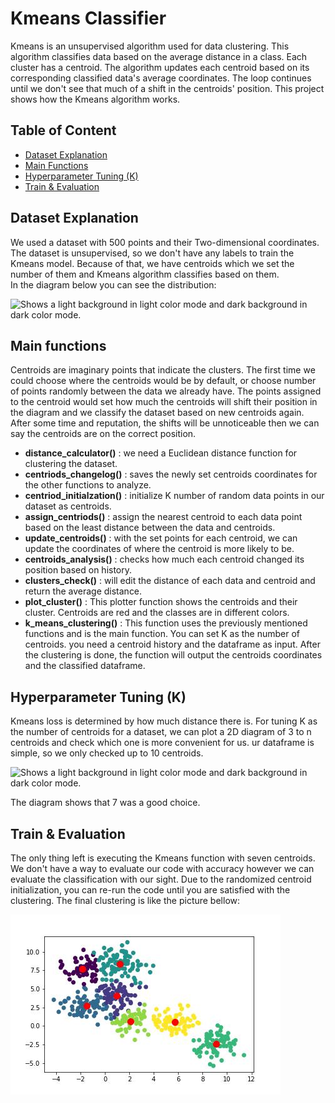 # Kmeans Classifier
Kmeans is an unsupervised algorithm used for data clustering. This algorithm classifies data based on the average distance in a class.
Each cluster has a centroid. The algorithm updates each centroid based on its corresponding classified data's average coordinates. The loop continues until we don't see that much of a shift in the centroids' position. This project shows how the Kmeans algorithm works.  <br/>

## Table of Content
- [Dataset Explanation](https://github.com/KimiyaVahidMotlagh/Kmeans_Classifier/blob/main/README.md#dataset-explanation) <br/>
- [Main Functions](https://github.com/KimiyaVahidMotlagh/Kmeans_Classifier/blob/main/README.md#main-functions) <br/>
- [Hyperparameter Tuning (K)](https://github.com/KimiyaVahidMotlagh/Kmeans_Classifier/blob/main/README.md#hyperparameter-tuning-k) <br/>
- [Train & Evaluation](https://github.com/KimiyaVahidMotlagh/Kmeans_Classifier/blob/main/README.md#train--evaluation) <br/>

## Dataset Explanation
We used a dataset with 500 points and their Two-dimensional coordinates. The dataset is unsupervised, so we don't have any labels to train the Kmeans model. Because of that, we have centroids which we set the number of them and Kmeans algorithm classifies based on them. <br/> In the diagram below you can see the distribution:

<picture>
 <source media="(prefers-color-scheme: dark)" srcset="https://github.com/KimiyaVahidMotlagh/Handwritten_Kmeans/blob/main/Pictures/DataDarkmode.jpg">
 <img alt="Shows a light background in light color mode and dark background in dark color mode." src="https://github.com/KimiyaVahidMotlagh/Handwritten_Kmeans/blob/main/Pictures/Data.jpg">
</picture> <br/>

## Main functions
Centroids are imaginary points that indicate the clusters. The first time we could choose where the centroids would be by default, or choose number of points randomly between the data we already have. The points assigned to the centroid would set how much the centroids will shift their position in the diagram and we classify the dataset based on new centroids again. After some time and reputation, the shifts will be unnoticeable then we can say the centroids are on the correct position. <br/> 

- **distance_calculator()** : we need a Euclidean distance function for clustering the dataset. <br/>
- **centriods_changelog()** : saves the newly set centroids coordinates for the other functions to analyze. <br/>
- **centriod_initialzation()** : initialize K number of random data points in our dataset as centroids. <br/>
- **assign_centriods()** : assign the nearest centroid to each data point based on the least distance between the data and centroids. <br/>
- **update_centroids()** : with the set points for each centroid, we can update the coordinates of where the centroid is more likely to be. <br/>
- **centroids_analysis()** : checks how much each centroid changed its position based on history. <br/>
- **clusters_check()** : will edit the distance of each data and centroid and return the average distance. <br/>
- **plot_cluster()** : This plotter function shows the centroids and their cluster. Centroids are red and the classes are in different colors.
- **k_means_clustering()** : This function uses the previously mentioned functions and is the main function. You can set K as the number of centroids. you need a centroid history and the dataframe as input. After the clustering is done, the function will output the centroids coordinates and the classified dataframe.


## Hyperparameter Tuning (K)
Kmeans loss is determined by how much distance there is. For tuning K as the number of centroids for a dataset, we can plot a 2D diagram of 3 to n centroids and check which one is more convenient for us. 
ur dataframe is simple, so we only checked up to 10 centroids.

<picture>
 <source media="(prefers-color-scheme: dark)" srcset="https://github.com/KimiyaVahidMotlagh/Handwritten_Kmeans/blob/main/Pictures/ElbowDarkmode.jpg">
 <img alt="Shows a light background in light color mode and dark background in dark color mode." src="https://github.com/KimiyaVahidMotlagh/Handwritten_Kmeans/blob/main/Pictures/Elbow.jpg">
</picture> <br/>

The diagram shows that 7 was a good choice.

## Train & Evaluation
The only thing left is executing the Kmeans function with seven centroids. We don't have a way to evaluate our code with accuracy however we can evaluate the classification with our sight. Due to the randomized centroid initialization, you can re-run the code until you are satisfied with the clustering.
The final clustering is like the picture bellow:

<picture>
 <source media="(prefers-color-scheme: dark)" srcset= "https://github.com/KimiyaVahidMotlagh/Kmeans_Classifier/blob/main/Pictures/ClusteredDataDark.jpg">
 <img alt="Shows a light background in light color mode and dark background in dark color mode." src= "https://github.com/KimiyaVahidMotlagh/Kmeans_Classifier/blob/main/Pictures/ClusteredData.jpg">
</picture> <br/>

